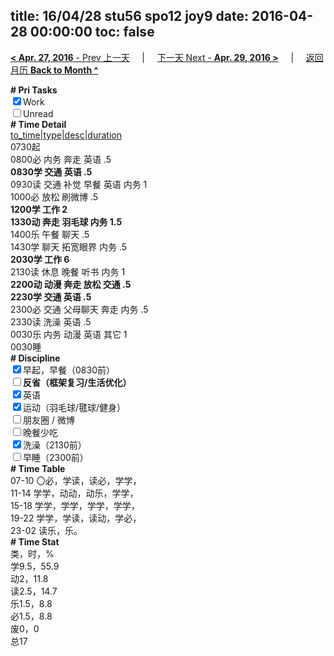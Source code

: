 title: 16/04/28 stu56 spo12 joy9
date: 2016-04-28 00:00:00
toc: false
---
[**< Apr. 27, 2016** - Prev 上一天](/lifelogs/2016/04/d27.html) &nbsp; &nbsp; | &nbsp; &nbsp; [下一天 Next - **Apr. 29, 2016 >**](/lifelogs/2016/04/d29.html) &nbsp; &nbsp; |  &nbsp; &nbsp; [返回月历 **Back to Month ^**](/lifelogs/2016/04/index.html)
<br/><div><b># Pri Tasks</b></div><div><input checked="true" type="checkbox"/>Work</div><div><input type="checkbox"/>Unread</div><div><b># Time Detail</b></div><div><u>to_time|type|desc|duration</u></div><div>0730起</div><div>0800必 内务 奔走 英语 .5</div><div><b>0830学 交通 英语 .5</b></div><div>0930读 交通 补觉 早餐 英语 内务 1</div><div>1000必 放松 刷微博 .5</div><div><b>1200学 工作 2</b></div><div><b>1330动 奔走 羽毛球 内务 1.5</b></div><div>1400乐 午餐 聊天 .5</div><div>1430学 聊天 拓宽眼界 内务 .5</div><div><b>2030学 工作 6</b></div><div>2130读 休息 晚餐 听书 内务 1</div><div><b>2200动 动漫 奔走 放松 交通 .5</b></div><div><b>2230学 交通 英语 .5</b></div><div>2300必 交通 父母聊天 奔走 内务 .5</div><div>2330读 洗澡 英语 .5</div><div>0030乐 内务 动漫 英语 其它 1</div><div>0030睡</div><div><b># Discipline</b></div><div><input checked="true" type="checkbox"/>早起，早餐（0830前）</div><div><b><input type="checkbox"/></b><b>反省（框架复习/生活优化）</b></div><div><input checked="true" type="checkbox"/>英语</div><div><input checked="true" type="checkbox"/>运动（羽毛球/毽球/健身）</div><div><input type="checkbox"/>朋友圈 / 微博</div><div><input type="checkbox"/>晚餐少吃</div><div><input checked="true" type="checkbox"/>洗澡（2130前）</div><div><input type="checkbox"/>早睡（2300前）</div><div><b># Time Table</b></div><div>07-10 〇必，学读，读必，学学，</div><div>11-14 学学，动动，动乐，学学，</div><div>15-18 学学，学学，学学，学学，</div><div>19-22 学学，学读，读动，学必，</div><div>23-02 读乐，乐。</div><div><b># Time Stat</b></div><div>类，时，%</div><div>学9.5，55.9</div><div>动2，11.8</div><div>读2.5，14.7</div><div>乐1.5，8.8</div><div>必1.5，8.8</div><div>废0，0</div><div>总17</div>